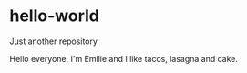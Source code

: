 # hello-world
Just another repository

Hello everyone, I'm Emilie and I like tacos, lasagna and cake. 
